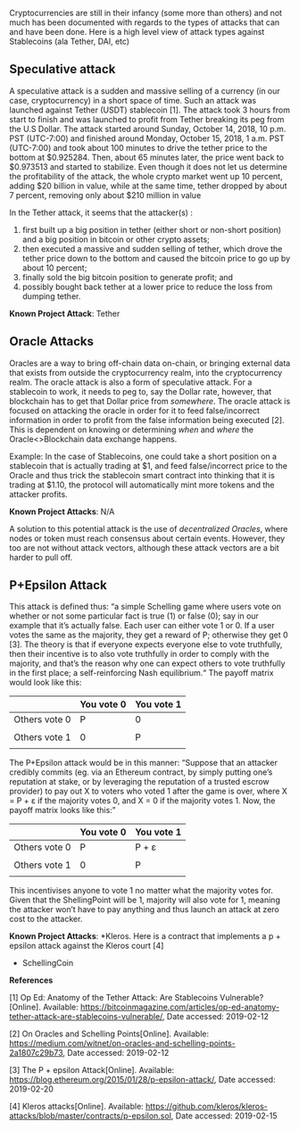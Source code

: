 
Cryptocurrencies are still in their infancy (some more than others) and not much has been documented with regards to the types of attacks that can and have been done.
Here is a high level view of attack types against Stablecoins (ala Tether, DAI, etc)

 ## **Speculative attack**
A speculative attack is a sudden and massive selling of a currency (in our case, cryptocurrency) in a short space of time. Such an attack was launched against Tether (USDT) stablecoin [1]. The attack took 3 hours from start to finish and was launched to profit from Tether breaking its peg from the U.S Dollar.
The attack started around Sunday, October 14, 2018, 10 p.m. PST (UTC-7:00) and finished around Monday, October 15, 2018, 1 a.m. PST (UTC-7:00) and took about 100 minutes to drive the tether price to the bottom at $0.925284. Then, about 65 minutes later, the price went back to $0.973513 and started to stabilize. Even though it does not let us determine the profitability of the attack, the whole crypto market went up 10 percent, adding $20 billion in value, while at the same time, tether dropped by about 7 percent, removing only about $210 million in value

In the Tether attack, it seems that the attacker(s) :
1) first built up a big position in tether (either short or non-short position) and a big position in bitcoin or other crypto assets; 
2) then executed a massive and sudden selling of tether, which drove the tether price down to the bottom and caused the bitcoin price to go up by about 10 percent; 
3) finally sold the big bitcoin position to generate profit; and 
4) possibly bought back tether at a lower price to reduce the loss from dumping tether.

**Known Project Attack**: Tether

## **Oracle Attacks**
Oracles are a way to bring off-chain data on-chain, or bringing external data that exists from outside the cryptocurrency realm, into the cryptocurrency realm. The oracle attack is also a form of speculative attack. For a stablecoin to work, it needs to peg to, say the Dollar rate, however, that blockchain has to get that Dollar price from *somewhere*.
The oracle attack is focused on attacking the oracle in order for it to feed false/incorrect information in order to profit from the false information being executed [2]. This is dependent on knowing or determining *when* and *where* the Oracle<>Blockchain data exchange happens.

Example:
In the case of Stablecoins, one could take a short position on a stablecoin that is actually trading at $1, and feed false/incorrect price to the Oracle and thus trick the stablecoin smart contract into thinking that it is trading at $1.10, the protocol will automatically mint more tokens and the attacker profits.

**Known Project Attacks**: N/A

A solution to this potential attack is the use of *decentralized Oracles*, where nodes or token must reach consensus about certain events. However, they too are not without attack vectors, although these attack vectors are a bit harder to pull off.

## **P+Epsilon Attack**
This attack is defined thus: “a simple Schelling game where users vote on whether or not some particular fact is true (1) or false (0); say in our example that it’s actually false. Each user can either vote 1 or 0. If a user votes the same as the majority, they get a reward of P; otherwise they get 0 [3]. The theory is that if everyone expects everyone else to vote truthfully, then their incentive is to also vote truthfully in order to comply with the majority, and that’s the reason why one can expect others to vote truthfully in the first place; a self-reinforcing Nash equilibrium.“
The payoff matrix would look like this:


 |                | You vote 0    | You vote 1
 |----------------| ------------- | ------------- |
 | Others vote 0  |     P         |         0     |
 |                |               |               |
 | Others vote 1  |       0       |         P     |
 |                |               |               |





The P+Epsilon attack would be in this manner:
“Suppose that an attacker credibly commits (eg. via an Ethereum contract, by simply putting one’s reputation at stake, or by leveraging the reputation of a trusted escrow provider) to pay out X to voters who voted 1 after the game is over, where X = P + ε if the majority votes 0, and X = 0 if the majority votes 1. Now, the payoff matrix looks like this:”



 |                | You vote 0    | You vote 1
 |----------------| ------------- | ------------- |
 | Others vote 0  |     P         |       P + ε   |
 |                |               |               |
 | Others vote 1  |       0       |         P     |
 |                |               |               |


This incentivises anyone to vote 1 no matter what the majority votes for. Given that the ShellingPoint will be 1, majority will also vote for 1, meaning the attacker won’t have to pay anything and thus launch an attack at zero cost to the attacker. 

**Known Project Attacks**: 
*Kleros. Here is a contract that implements a p + epsilon attack against the Kleros court [4]
* SchellingCoin


**References**

[1] Op Ed: Anatomy of the Tether Attack: Are Stablecoins Vulnerable?[Online]. Available: https://bitcoinmagazine.com/articles/op-ed-anatomy-tether-attack-are-stablecoins-vulnerable/, Date accessed: 2019-02-12

[2] On Oracles and Schelling Points[Online]. Available: https://medium.com/witnet/on-oracles-and-schelling-points-2a1807c29b73, Date accessed: 2019-02-12

[3] The P + epsilon Attack[Online]. Available: https://blog.ethereum.org/2015/01/28/p-epsilon-attack/, Date accessed: 2019-02-20

[4] Kleros attacks[Online]. Available: https://github.com/kleros/kleros-attacks/blob/master/contracts/p-epsilon.sol, Date accessed: 2019-02-15

